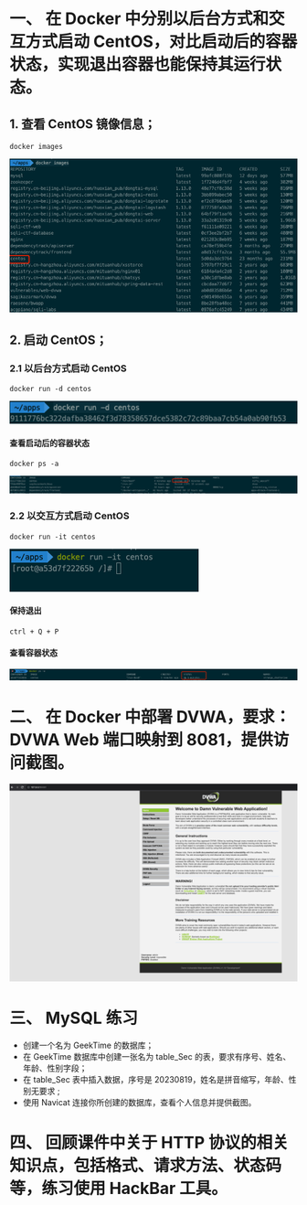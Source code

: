 # 一、 在 Docker 中分别以后台方式和交互方式启动 CentOS，对比启动后的容器状态，实现退出容器也能保持其运行状态。

## 1. 查看 CentOS 镜像信息；
```shell
docker images
```
![Alt text](image.png)
## 2. 启动 CentOS；

### 2.1 以后台方式启动 CentOS

```shell
docker run -d centos
```

![Alt text](image-1.png)

#### 查看启动后的容器状态

```shell
docker ps -a
```
![Alt text](image-2.png)

### 2.2 以交互方式启动 CentOS

```shell
docker run -it centos
```
![Alt text](image-3.png)

#### 保持退出
```shell
ctrl + Q + P
```
#### 查看容器状态
![Alt text](image-5.png)

# 二、 在 Docker 中部署 DVWA，要求：DVWA Web 端口映射到 8081，提供访问截图。
![Alt text](image-6.png)

# 三、 MySQL 练习

* 创建一个名为 GeekTime 的数据库；
* 在 GeekTime 数据库中创建一张名为 table_Sec 的表，要求有序号、姓名、年龄、性别字段；
* 在 table_Sec 表中插入数据，序号是 20230819，姓名是拼音缩写，年龄、性别无要求 ;
* 使用 Navicat 连接你所创建的数据库，查看个人信息并提供截图。

# 四、 回顾课件中关于 HTTP 协议的相关知识点，包括格式、请求方法、状态码等，练习使用 HackBar 工具。